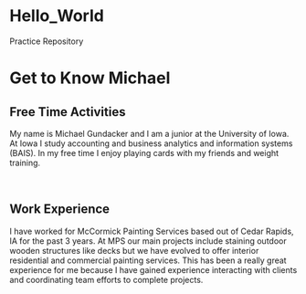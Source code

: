 # Hello_World
Practice Repository
<h1>Get to Know Michael</h1>
<h2>Free Time Activities</h2>
<p>My name is Michael Gundacker and I am a junior at the University of Iowa. At Iowa I study accounting and business analytics and information systems (BAIS). In my free time I enjoy playing cards with my friends and weight training. </p>
<br>
<h2>Work Experience</h2>
<p>I have worked for McCormick Painting Services based out of Cedar Rapids, IA for the past 3 years. At MPS our main projects include staining outdoor wooden structures like decks but we have evolved to offer interior residential and commercial painting services. This has been a really great experience for me because I have gained experience interacting with clients and coordinating team efforts to complete projects.</p>
